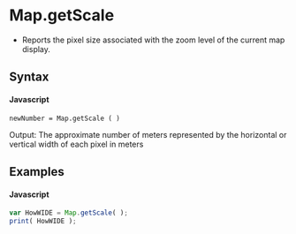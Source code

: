 # Map.getScale
- Reports the pixel size associated with the zoom level of the current map display.

## Syntax

#### Javascript
```
newNumber = Map.getScale ( )
```
Output: The approximate number of meters represented by the horizontal or vertical width of each pixel in meters

## Examples

#### Javascript
```javascript
var HowWIDE = Map.getScale( );
print( HowWIDE );
```

